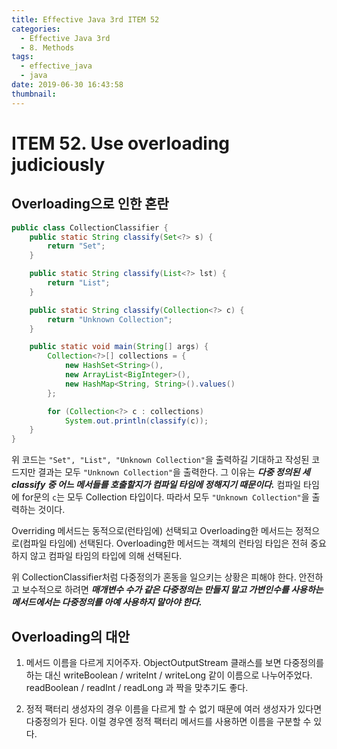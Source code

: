 ```yaml
---
title: Effective Java 3rd ITEM 52
categories:
  - Effective Java 3rd
  - 8. Methods
tags:
  - effective_java
  - java
date: 2019-06-30 16:43:58
thumbnail:
---
```


# ITEM 52. Use overloading judiciously

## Overloading으로 인한 혼란
```java
public class CollectionClassifier {
    public static String classify(Set<?> s) {
        return "Set";
    }

    public static String classify(List<?> lst) {
        return "List";
    }

    public static String classify(Collection<?> c) {
        return "Unknown Collection";
    }

    public static void main(String[] args) {
        Collection<?>[] collections = {
            new HashSet<String>(),
            new ArrayList<BigInteger>(),
            new HashMap<String, String>().values()
        };

        for (Collection<?> c : collections)
            System.out.println(classify(c));
    }
}
```

위 코드는 `"Set", "List", "Unknown Collection"`을 출력하길 기대하고 작성된 코드지만 결과는 모두 `"Unknown Collection"`을 출력한다. 그 이유는 ***다중 정의된 세 classify 중 어느 메서들를 호출할지가 컴파일 타임에 정해지기 때문이다.*** 컴파일 타임에 for문의 `c`는 모두 Collection 타입이다. 따라서 모두 `"Unknown Collection"`을 출력하는 것이다.

Overriding 메서드는 동적으로(런타임에) 선택되고  Overloading한 메서드는 정적으로(컴파일 타임에) 선택된다. Overloading한 메서드는 객체의 런타임 타입은 전혀 중요하지 않고 컴파일 타임의 타입에 의해 선택된다. 

위 CollectionClassifier처럼 다중정의가 혼동을 일으키는 상황은 피해야 한다. 안전하고 보수적으로 하려면 ***매개변수 수가 같은 다중정의는 만들지 말고 가변인수를 사용하는 메서드에서는 다중정의를 아예 사용하지 말아야 한다.***

## Overloading의 대안
1. 메서드 이름을 다르게 지어주자.
ObjectOutputStream 클래스를 보면 다중정의를 하는 대신 writeBoolean / writeInt / writeLong 같이 이름으로 나누어주었다. readBoolean / readInt / readLong 과 짝을 맞추기도 좋다.

2. 정적 팩터리
생성자의 경우 이름을 다르게 할 수 없기 때문에 여러 생성자가 있다면 다중정의가 된다. 이럴 경우엔 정적 팩터리 메서드를 사용하면 이름을 구분할 수 있다.

